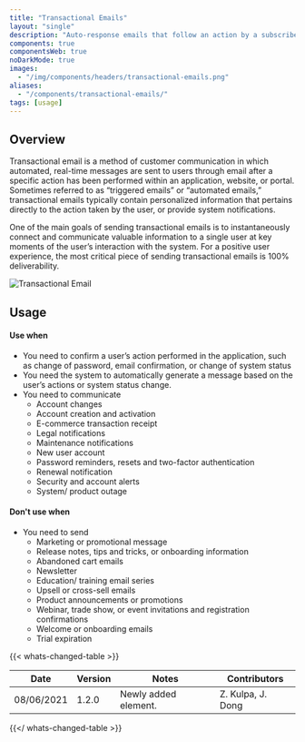 ```yaml
---
title: "Transactional Emails"
layout: "single"
description: "Auto-response emails that follow an action by a subscriber or user."
components: true
componentsWeb: true
noDarkMode: true
images:
  - "/img/components/headers/transactional-emails.png"
aliases:
  - "/components/transactional-emails/"
tags: [usage]
---
```


<style>
a[href^="mailto:"] {
  text-decoration: none;
  pointer-events: none;
}
</style>

## Overview

Transactional email is a method of customer communication in which automated, real-time messages are sent to users through email after a specific action has been performed within an application, website, or portal. Sometimes referred to as “triggered emails” or “automated emails,” transactional emails typically contain personalized information that pertains directly to the action taken by the user, or provide system notifications.

One of the main goals of sending transactional emails is to instantaneously connect and communicate valuable information to a single user at key moments of the user’s interaction with the system. For a positive user experience, the most critical piece of sending transactional emails is 100% deliverability.

![Transactional Email](/img/email-template.png)

## Usage

#### Use when

- You need to confirm a user’s action performed in the application, such as change of password, email confirmation, or change of system status
- You need the system to automatically generate a message based on the user’s actions or system status change.
- You need to communicate
  - Account changes
  - Account creation and activation
  - E-commerce transaction receipt
  - Legal notifications
  - Maintenance notifications
  - New user account
  - Password reminders, resets and two-factor authentication
  - Renewal notification
  - Security and account alerts
  - System/ product outage

#### Don't use when

- You need to send
  - Marketing or promotional message
  - Release notes, tips and tricks, or onboarding information
  - Abandoned cart emails
  - Newsletter
  - Education/ training email series
  - Upsell or cross-sell emails
  - Product announcements or promotions
  - Webinar, trade show, or event invitations and registration confirmations
  - Welcome or onboarding emails
  - Trial expiration

{{< whats-changed-table >}}

| Date       | Version | Notes                | Contributors      |
| ---------- | ------- | -------------------- | ----------------- |
| 08/06/2021 | 1.2.0   | Newly added element. | Z. Kulpa, J. Dong |

{{</ whats-changed-table >}}
